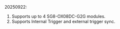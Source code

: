 20250922: 
1. Supports up to 4 SG8-OX08DC-G2G modules.
2. Supports Internal Trigger and external trigger sync.

